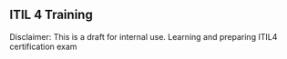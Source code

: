 ## ITIL 4 Training

Disclaimer: This is a draft for internal use. Learning and preparing ITIL4 certification exam


